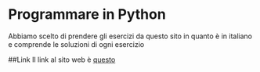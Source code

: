 # Programmare in Python
Abbiamo scelto di prendere gli esercizi da questo sito in quanto è in italiano
e comprende le soluzioni di ogni esercizio

##Link
Il link al sito web è [questo](https://www.programmareinpython.it/esercizi-python)
